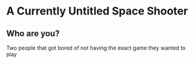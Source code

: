 <h1>A Currently Untitled Space Shooter</h1>
<h2>Who are you? </h2>
Two people that got bored of not having the exact game they wanted to play
<!--stackedit_data:
eyJoaXN0b3J5IjpbLTIxMjY1MzQ3NjcsLTYwMjYxMjcwNywtMT
k2MDI3MjMxNiwtMTIwMjg2MTUwNywtMjQ1MzIyOTQ0LDQzMTI4
MTAwMl19
-->
